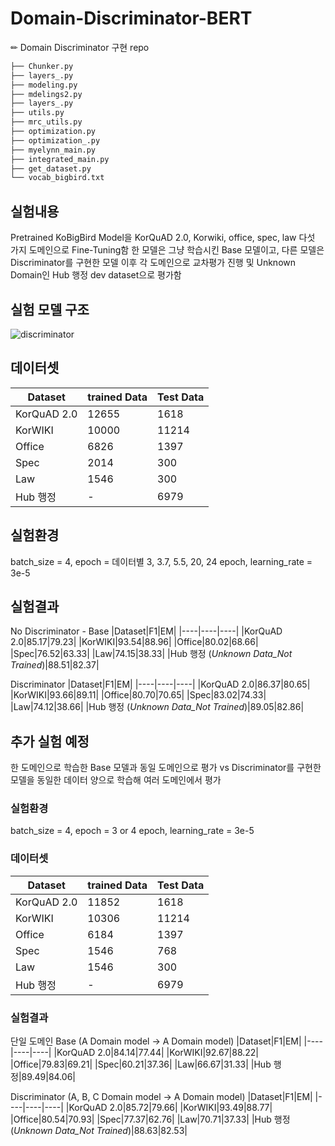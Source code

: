 # Domain-Discriminator-BERT
✏ Domain Discriminator 구현 repo

```bash
├── Chunker.py
├── layers_.py
├── modeling.py
├── mdelings2.py
├── layers_.py
├── utils.py
├── mrc_utils.py
├── optimization.py
├── optimization_.py
├── myelynn_main.py
├── integrated_main.py
├── get_dataset.py
└── vocab_bigbird.txt
``` 

## 실험내용
Pretrained KoBigBird Model을 KorQuAD 2.0, Korwiki, office, spec, law 다섯 가지 도메인으로 Fine-Tuning함
한 모델은 그냥 학습시킨 Base 모델이고, 다른 모델은 Discriminator를 구현한 모델
이후 각 도메인으로 교차평가 진행 및 Unknown Domain인 Hub 행정 dev dataset으로 평가함

## 실험 모델 구조
![discriminator](https://user-images.githubusercontent.com/64192139/212037171-e5b06a63-3f28-4192-a458-24fb77b5e249.png)

## 데이터셋
|Dataset|trained Data|Test Data|
|----|-----|------|
|KorQuAD 2.0|12655|1618|
|KorWIKI|10000|11214|
|Office|6826|1397|
|Spec|2014|300|
|Law|1546|300|
|Hub 행정|-|6979|

## 실험환경
batch_size = 4, epoch = 데이터별 3, 3.7, 5.5, 20, 24 epoch, learning_rate = 3e-5

## 실험결과
No Discriminator - Base
|Dataset|F1|EM|
|----|----|----|
|KorQuAD 2.0|85.17|79.23|
|KorWIKI|93.54|88.96|
|Office|80.02|68.66|
|Spec|76.52|63.33|
|Law|74.15|38.33|
|Hub 행정 (*Unknown Data_Not Trained*)|88.51|82.37|

Discriminator
|Dataset|F1|EM|
|----|----|----|
|KorQuAD 2.0|86.37|80.65|
|KorWIKI|93.66|89.11|
|Office|80.70|70.65|
|Spec|83.02|74.33|
|Law|74.12|38.66|
|Hub 행정 (*Unknown Data_Not Trained*)|89.05|82.86| 

## 추가 실험 예정
한 도메인으로 학습한 Base 모델과 동일 도메인으로 평가
vs Discriminator를 구현한 모델을 동일한 데이터 양으로 학습해 여러 도메인에서 평가

### 실험환경
batch_size = 4, epoch = 3 or 4 epoch, learning_rate = 3e-5

### 데이터셋
|Dataset|trained Data|Test Data|
|----|-----|------|
|KorQuAD 2.0|11852|1618|
|KorWIKI|10306|11214|
|Office|6184|1397|
|Spec|1546|768|
|Law|1546|300|
|Hub 행정|-|6979|

### 실험결과
단일 도메인 Base (A Domain model -> A Domain model)
|Dataset|F1|EM|
|----|----|----|
|KorQuAD 2.0|84.14|77.44|
|KorWIKI|92.67|88.22|
|Office|79.83|69.21|
|Spec|60.21|37.36|
|Law|66.67|31.33|
|Hub 행정|89.49|84.06|

Discriminator (A, B, C Domain model -> A Domain model)
|Dataset|F1|EM|
|----|----|----|
|KorQuAD 2.0|85.72|79.66|
|KorWIKI|93.49|88.77|
|Office|80.54|70.93|
|Spec|77.37|62.76|
|Law|70.71|37.33|
|Hub 행정 (*Unknown Data_Not Trained*)|88.63|82.53| 

